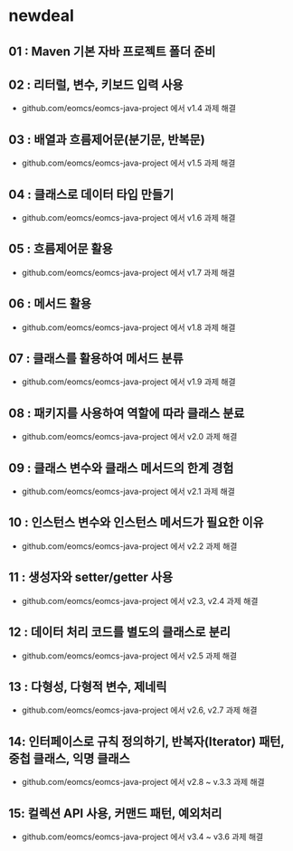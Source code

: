 ﻿# newdeal

## 01 : Maven 기본 자바 프로젝트 폴더 준비

## 02 : 리터럴, 변수, 키보드 입력 사용
- github.com/eomcs/eomcs-java-project 에서 v1.4 과제 해결

## 03 : 배열과 흐름제어문(분기문, 반복문)
- github.com/eomcs/eomcs-java-project 에서 v1.5 과제 해결

## 04 : 클래스로 데이터 타입 만들기
- github.com/eomcs/eomcs-java-project 에서 v1.6 과제 해결

## 05 : 흐름제어문 활용
- github.com/eomcs/eomcs-java-project 에서 v1.7 과제 해결

## 06 : 메서드 활용
- github.com/eomcs/eomcs-java-project 에서 v1.8 과제 해결

## 07 : 클래스를 활용하여 메서드 분류
- github.com/eomcs/eomcs-java-project 에서 v1.9 과제 해결

## 08 : 패키지를 사용하여 역할에 따라 클래스 분료
- github.com/eomcs/eomcs-java-project 에서 v2.0 과제 해결

## 09 : 클래스 변수와 클래스 메서드의 한계 경험
- github.com/eomcs/eomcs-java-project 에서 v2.1 과제 해결

## 10 : 인스턴스 변수와 인스턴스 메서드가 필요한 이유
- github.com/eomcs/eomcs-java-project 에서 v2.2 과제 해결

## 11 : 생성자와 setter/getter 사용
- github.com/eomcs/eomcs-java-project 에서 v2.3, v2.4 과제 해결

## 12 : 데이터 처리 코드를 별도의 클래스로 분리
- github.com/eomcs/eomcs-java-project 에서 v2.5 과제 해결

## 13 : 다형성, 다형적 변수, 제네릭
- github.com/eomcs/eomcs-java-project 에서 v2.6, v2.7 과제 해결

## 14: 인터페이스로 규칙 정의하기, 반복자(Iterator) 패턴, 중첩 클래스, 익명 클래스
- github.com/eomcs/eomcs-java-project 에서 v2.8 ~ v.3.3 과제 해결

## 15: 컬렉션 API 사용, 커맨드 패턴, 예외처리
- github.com/eomcs/eomcs-java-project 에서 v3.4 ~ v3.6 과제 해결